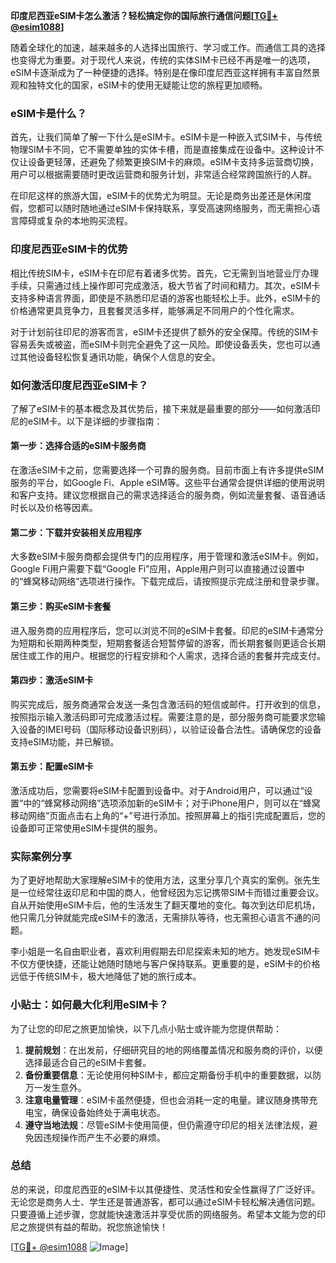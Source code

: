 **印度尼西亚eSIM卡怎么激活？轻松搞定你的国际旅行通信问题[[TG💪+ @esim1088](https://t.me/s/esim1088)]**

随着全球化的加速，越来越多的人选择出国旅行、学习或工作。而通信工具的选择也变得尤为重要。对于现代人来说，传统的实体SIM卡已经不再是唯一的选项，eSIM卡逐渐成为了一种便捷的选择。特别是在像印度尼西亚这样拥有丰富自然景观和独特文化的国家，eSIM卡的使用无疑能让您的旅程更加顺畅。

### eSIM卡是什么？

首先，让我们简单了解一下什么是eSIM卡。eSIM卡是一种嵌入式SIM卡，与传统物理SIM卡不同，它不需要单独的实体卡槽，而是直接集成在设备中。这种设计不仅让设备更轻薄，还避免了频繁更换SIM卡的麻烦。eSIM卡支持多运营商切换，用户可以根据需要随时更改运营商和服务计划，非常适合经常跨国旅行的人群。

在印尼这样的旅游大国，eSIM卡的优势尤为明显。无论是商务出差还是休闲度假，您都可以随时随地通过eSIM卡保持联系，享受高速网络服务，而无需担心语言障碍或复杂的本地购买流程。

### 印度尼西亚eSIM卡的优势

相比传统SIM卡，eSIM卡在印尼有着诸多优势。首先，它无需到当地营业厅办理手续，只需通过线上操作即可完成激活，极大节省了时间和精力。其次，eSIM卡支持多种语言界面，即使是不熟悉印尼语的游客也能轻松上手。此外，eSIM卡的价格通常更具竞争力，且套餐灵活多样，能够满足不同用户的个性化需求。

对于计划前往印尼的游客而言，eSIM卡还提供了额外的安全保障。传统的SIM卡容易丢失或被盗，而eSIM卡则完全避免了这一风险。即使设备丢失，您也可以通过其他设备轻松恢复通讯功能，确保个人信息的安全。

### 如何激活印度尼西亚eSIM卡？

了解了eSIM卡的基本概念及其优势后，接下来就是最重要的部分——如何激活印尼的eSIM卡。以下是详细的步骤指南：

#### 第一步：选择合适的eSIM卡服务商

在激活eSIM卡之前，您需要选择一个可靠的服务商。目前市面上有许多提供eSIM服务的平台，如Google Fi、Apple eSIM等。这些平台通常会提供详细的使用说明和客户支持。建议您根据自己的需求选择适合的服务商，例如流量套餐、语音通话时长以及价格等因素。

#### 第二步：下载并安装相关应用程序

大多数eSIM卡服务商都会提供专门的应用程序，用于管理和激活eSIM卡。例如，Google Fi用户需要下载“Google Fi”应用，Apple用户则可以直接通过设置中的“蜂窝移动网络”选项进行操作。下载完成后，请按照提示完成注册和登录步骤。

#### 第三步：购买eSIM卡套餐

进入服务商的应用程序后，您可以浏览不同的eSIM卡套餐。印尼的eSIM卡通常分为短期和长期两种类型，短期套餐适合短暂停留的游客，而长期套餐则更适合长期居住或工作的用户。根据您的行程安排和个人需求，选择合适的套餐并完成支付。

#### 第四步：激活eSIM卡

购买完成后，服务商通常会发送一条包含激活码的短信或邮件。打开收到的信息，按照指示输入激活码即可完成激活过程。需要注意的是，部分服务商可能要求您输入设备的IMEI号码（国际移动设备识别码），以验证设备合法性。请确保您的设备支持eSIM功能，并已解锁。

#### 第五步：配置eSIM卡

激活成功后，您需要将eSIM卡配置到设备中。对于Android用户，可以通过“设置”中的“蜂窝移动网络”选项添加新的eSIM卡；对于iPhone用户，则可以在“蜂窝移动网络”页面点击右上角的“+”号进行添加。按照屏幕上的指引完成配置后，您的设备即可正常使用eSIM卡提供的服务。

### 实际案例分享

为了更好地帮助大家理解eSIM卡的使用方法，这里分享几个真实的案例。张先生是一位经常往返印尼和中国的商人，他曾经因为忘记携带SIM卡而错过重要会议。自从开始使用eSIM卡后，他的生活发生了翻天覆地的变化。每次到达印尼机场，他只需几分钟就能完成eSIM卡的激活，无需排队等待，也无需担心语言不通的问题。

李小姐是一名自由职业者，喜欢利用假期去印尼探索未知的地方。她发现eSIM卡不仅方便快捷，还能让她随时随地与客户保持联系。更重要的是，eSIM卡的价格远低于传统SIM卡，极大地降低了她的旅行成本。

### 小贴士：如何最大化利用eSIM卡？

为了让您的印尼之旅更加愉快，以下几点小贴士或许能为您提供帮助：

1. **提前规划**：在出发前，仔细研究目的地的网络覆盖情况和服务商的评价，以便选择最适合自己的eSIM卡套餐。
2. **备份重要信息**：无论使用何种SIM卡，都应定期备份手机中的重要数据，以防万一发生意外。
3. **注意电量管理**：eSIM卡虽然便捷，但也会消耗一定的电量。建议随身携带充电宝，确保设备始终处于满电状态。
4. **遵守当地法规**：尽管eSIM卡使用简便，但仍需遵守印尼的相关法律法规，避免因违规操作而产生不必要的麻烦。

### 总结

总的来说，印度尼西亚的eSIM卡以其便捷性、灵活性和安全性赢得了广泛好评。无论您是商务人士、学生还是普通游客，都可以通过eSIM卡轻松解决通信问题。只要遵循上述步骤，您就能快速激活并享受优质的网络服务。希望本文能为您的印尼之旅提供有益的帮助。祝您旅途愉快！

[[TG💪+ @esim1088](https://t.me/s/esim1088) ![Image](https://i.postimg.cc/4NQfJmqS/Snipaste-2025-05-13-00-14-12.png)]